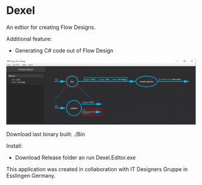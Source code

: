 # Dexel
An edtior for creating Flow Designs.

Additional feature:
- Generating C# code out of Flow Design 

![Image of Dexel Editor](./Screenshots/dexel.PNG)

Download last binary built:
./Bin

Install:
- Download Release folder an run Dexel.Editor.exe


This application was created in collaboration with IT Designers Gruppe in Esslingen Germany.
